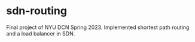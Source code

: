 # sdn-routing
Final project of NYU DCN Spring 2023. Implemented shortest path routing and a load balancer in SDN.
